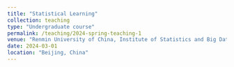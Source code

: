 ```yaml
---
title: "Statistical Learning"
collection: teaching
type: "Undergraduate course"
permalink: /teaching/2024-spring-teaching-1
venue: "Renmin University of China, Institute of Statistics and Big Data"
date: 2024-03-01
location: "Beijing, China"
---
```


